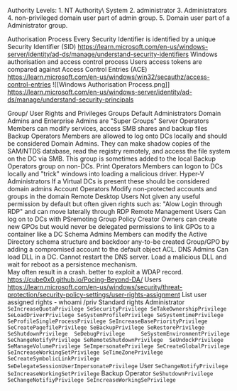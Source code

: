 
Authority Levels:
	1. NT Authority\ System 
	2. administrator 
	3. Administrators 
	4. non-privileged domain user part of admin group.
	5. Domain user part of a Administrator group.

Authorisation Process 
	Every Security Identifier is identified by a unique Security Identifier (SID)
		https://learn.microsoft.com/en-us/windows-server/identity/ad-ds/manage/understand-security-identifiers
	Windows authorisation and access control process
	 Users access tokens are compared against Access Control Entries (ACE)
		 https://learn.microsoft.com/en-us/windows/win32/secauthz/access-control-entries
	 ![[Windows Authorisation Process.png]]
		 https://learn.microsoft.com/en-us/windows-server/identity/ad-ds/manage/understand-security-principals

Group/ User Rights and Privileges 
	Groups
		Default Administrators 
			Domain Admins and Enterprise Admins are "Super Groups"
		Server Operators 
			Members can modify services, access SMB shares and backup files
		Backup Operators
			Members are allowed to log onto DCs locally and should be considered Domain Admins. They can make shadow copies of the SAM/NTDS database, read the registry remotely, and access the file system on the DC via SMB. This group is sometimes added to the local Backup Operators group on non-DCs.
		Print Operators
			Members can logon to DCs locally and "trick" windows into loading a malicious driver. 
		Hyper-V Administrators
			If a Virtual DCs is present these should be considered domain admins
		Account Operators
			Modify non-protected accounts and groups in the domain
		Remote Desktop Users
			Not given any useful permission by default but often given rights such as: "Alow Login through RDP" and can move laterally through RDP
		Remote Management Users 
			Can log on to DCs with PSremoting
		Group Policy Creator Owners
			can create new GPOs but would never be delegated permissions to link GPOs to a container like a DC
		Schema Admins
			Members can modify the Active Directory schema structure and backdoor any-to-be created Group/GPO by adding a compromised account to the default object ACL.
		DNS Admins
			Can load DLL in a DC. Cannot restart the DNS server. Load a malicious DLL and wait for reboot as a persistence mechanism.  
			May often result in a crash. better to exploit a WDAP record. 
				https://cube0x0.github.io/Pocing-Beyond-DA/
	Users
		https://learn.microsoft.com/en-us/windows/security/threat-protection/security-policy-settings/user-rights-assignment
		List user assigned rights - whoami /priv
	Standard rights 
		Administrator	```
			SeIncreaseQuotaPrivilege
			SeSecurityPrivilege
			SeTakeOwnershipPrivilege
			SeLoadDriverPrivilege
			SeSystemProfilePrivilege
			SeSystemtimePrivilege
			SeProfileSingleProcessPrivilege
			SeIncreaseBasePriorityPrivilege
			SeCreatePagefilePrivilege
			SeBackupPrivilege
			SeRestorePrivilege
			SeShutdownPrivilege 
			SeDebugPrivilege    
			SeSystemEnvironmentPrivilege
			SeChangeNotifyPrivilege
			SeRemoteShutdownPrivilege 
			SeUndockPrivilege
			SeManageVolumePrivilege
			SeImpersonatePrivilege
			SeCreateGlobalPrivilege
			SeIncreaseWorkingSetPrivilege
			SeTimeZonePrivilege
			SeCreateSymbolicLinkPrivilege
			SeDelegateSessionUserImpersonatePrivilege
			```
		User  ```
			SeChangeNotifyPrivilege
			SeIncreaseWorkingSetPrivilege
			```
		Backup Operator ```
			SeShutdownPrivilege 
			SeChangeNotifiyPrivilege
			SeIncreaseWorkingSePrivilege
			```
		